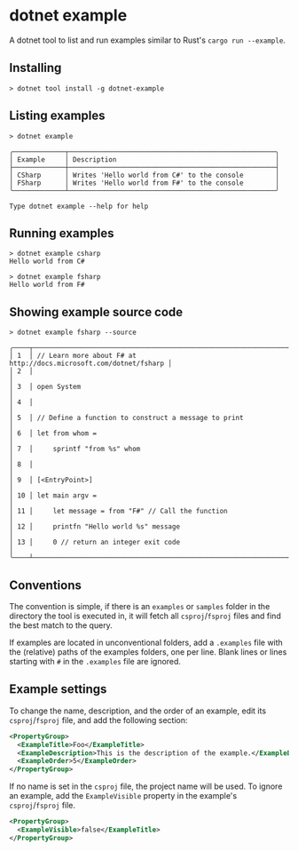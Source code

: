 # dotnet example

A dotnet tool to list and run examples similar to Rust's `cargo run --example`.

## Installing

```
> dotnet tool install -g dotnet-example
```

## Listing examples

```
> dotnet example

╭─────────────┬────────────────────────────────────────────────────╮
│ Example     │ Description                                        │
├─────────────┼────────────────────────────────────────────────────┤
│ CSharp      │ Writes 'Hello world from C#' to the console        │
│ FSharp      │ Writes 'Hello world from F#' to the console        │
╰─────────────┴────────────────────────────────────────────────────╯

Type dotnet example --help for help
```

## Running examples

```
> dotnet example csharp
Hello world from C#

> dotnet example fsharp
Hello world from F#
```

## Showing example source code

```
> dotnet example fsharp --source

╭────┬───────────────────────────────────────────────────────────────────╮
│ 1  │ // Learn more about F# at http://docs.microsoft.com/dotnet/fsharp │
│ 2  │                                                                   │
│ 3  │ open System                                                       │
│ 4  │                                                                   │
│ 5  │ // Define a function to construct a message to print              │
│ 6  │ let from whom =                                                   │
│ 7  │     sprintf "from %s" whom                                        │
│ 8  │                                                                   │
│ 9  │ [<EntryPoint>]                                                    │
│ 10 │ let main argv =                                                   │
│ 11 │     let message = from "F#" // Call the function                  │
│ 12 │     printfn "Hello world %s" message                              │
│ 13 │     0 // return an integer exit code                              │
╰────┴───────────────────────────────────────────────────────────────────╯
```

## Conventions

The convention is simple, if there is an `examples` or `samples` folder 
in the directory the tool is executed in, it will fetch all `csproj`/`fsproj` files 
and find the best match to the query.

If examples are located in unconventional folders, add a `.examples` file
with the (relative) paths of the examples folders, one per line. Blank lines
or lines starting with `#` in the `.examples` file are ignored.

## Example settings

To change the name, description, and the order of an example, edit its `csproj`/`fsproj` file, and add the following section:

```xml
<PropertyGroup>
  <ExampleTitle>Foo</ExampleTitle>
  <ExampleDescription>This is the description of the example.</ExampleDescription>
  <ExampleOrder>5</ExampleOrder>
</PropertyGroup>
```

If no name is set in the `csproj` file, the project name will be used.
To ignore an example, add the `ExampleVisible` property in the example's `csproj`/`fsproj` file.

```xml
<PropertyGroup>
  <ExampleVisible>false</ExampleTitle>
</PropertyGroup>
```